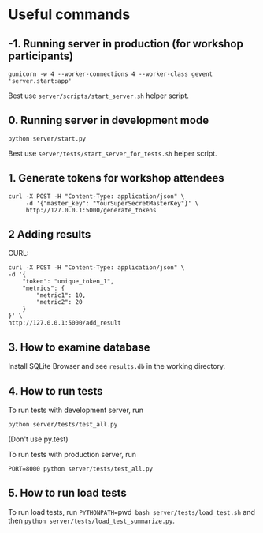 # Useful commands

## -1. Running server in production (for workshop participants)

```commandline
gunicorn -w 4 --worker-connections 4 --worker-class gevent 'server.start:app'
```

Best use `server/scripts/start_server.sh` helper script.

## 0. Running server in development mode

```commandline
python server/start.py
```

Best use `server/tests/start_server_for_tests.sh` helper script.

## 1. Generate tokens for workshop attendees
```commandline
curl -X POST -H "Content-Type: application/json" \
     -d '{"master_key": "YourSuperSecretMasterKey"}' \
     http://127.0.0.1:5000/generate_tokens
```

## 2 Adding results

CURL:

```commandline
curl -X POST -H "Content-Type: application/json" \
-d '{
    "token": "unique_token_1",
    "metrics": {
        "metric1": 10,
        "metric2": 20
    }
}' \
http://127.0.0.1:5000/add_result

```

## 3. How to examine database

Install SQLite Browser and see `results.db` in the working directory.

## 4. How to run tests

To run tests with development server, run 

```commandline
python server/tests/test_all.py 
```

(Don't use py.test)

To run tests with production server, run 

```commandline
PORT=8000 python server/tests/test_all.py
```
## 5. How to run load tests

To run load tests, run `PYTHONPATH=`pwd` bash server/tests/load_test.sh` and then `python server/tests/load_test_summarize.py`.
